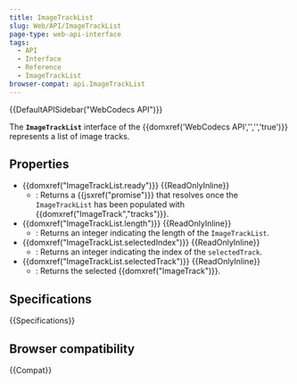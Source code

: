 ```yaml
---
title: ImageTrackList
slug: Web/API/ImageTrackList
page-type: web-api-interface
tags:
  - API
  - Interface
  - Reference
  - ImageTrackList
browser-compat: api.ImageTrackList
---
```

{{DefaultAPISidebar("WebCodecs API")}}

The **`ImageTrackList`** interface of the {{domxref('WebCodecs API','','','true')}} represents a list of image tracks.

## Properties

- {{domxref("ImageTrackList.ready")}} {{ReadOnlyInline}}
  - : Returns a {{jsxref("promise")}} that resolves once the `ImageTrackList` has been populated with {{domxref("ImageTrack","tracks")}}.
- {{domxref("ImageTrackList.length")}} {{ReadOnlyInline}}
  - : Returns an integer indicating the length of the `ImageTrackList`.
- {{domxref("ImageTrackList.selectedIndex")}} {{ReadOnlyInline}}
  - : Returns an integer indicating the index of the `selectedTrack`.
- {{domxref("ImageTrackList.selectedTrack")}} {{ReadOnlyInline}}
  - : Returns the selected {{domxref("ImageTrack")}}.

## Specifications

{{Specifications}}

## Browser compatibility

{{Compat}}
